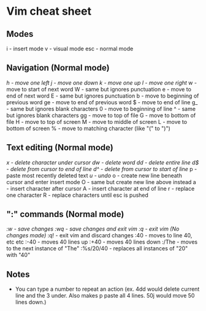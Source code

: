 # Vim cheat sheet

## Modes

i - insert mode
v - visual mode
esc - normal mode

## Navigation (Normal mode)

*h - move one left*
*j - move one down*
*k - move one up*
*l - move one right*
w - move to start of next word
W - same but ignores punctuation
e - move to end of next word
E - same but ignores punctuation
b - move to beginning of previous word
ge - move to end of previous word
$ - move to end of line
g_ - same but ignores blank characters
0 - move to beginning of line
^ - same but ignores blank characters
gg - move to top of file
G - move to bottom of file
H - move to top of screen
M - move to middle of screen
L - move to bottom of screen
% - move to matching character (like "(" to ")")

## Text editing (Normal mode)

*x - delete character under cursor*
*dw - delete word*
*dd - delete entire line*
*d$ - delete from cursor to end of line*
*d^ - delete from cursor to start of line*
p - paste most recently deleted text
*u - undo*
o - create new line beneath cursor and enter insert mode
O - same but create new line above instead
a - insert character after cursor
A - insert character at end of line
r - replace one character
R - replace characters until esc is pushed

## ":" commands (Normal mode)

*:w - save changes*
*:wq - save changes and exit vim*
*:q - exit vim (No changes made)*
:q! - exit vim and discard changes
:40 - moves to line 40, etc etc
:-40 - moves 40 lines up
:+40 - moves 40 lines down
:/The - moves to the next instance of "The"
:%s/20/40 - replaces all instances of "20" with "40"

## Notes

- You can type a number to repeat an action (ex. 4dd would delete current line and the 3 under. Also makes p paste all 4 lines. 50j would move 50 lines down.)
